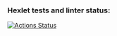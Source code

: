 ### Hexlet tests and linter status:
[![Actions Status](https://github.com/fractuskst/frontend-project-46/actions/workflows/hexlet-check.yml/badge.svg)](https://github.com/fractuskst/frontend-project-46/actions)
